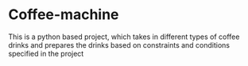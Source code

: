 # Coffee-machine
This is a python based project, which takes in different types of coffee drinks and prepares the drinks based on constraints and conditions specified in the project
